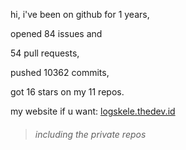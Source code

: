 hi, i've been on github for 1 years,

opened 84 issues and

54 pull requests,

pushed 10362 commits,

got 16 stars on my 11 repos.

my website if u want: [logskele.thedev.id](https://logskele.thedev.id)

> ###### including the private repos
